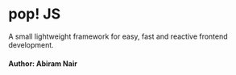 # pop! JS
A small lightweight framework for easy, fast and reactive frontend development.
#### Author: Abiram Nair
